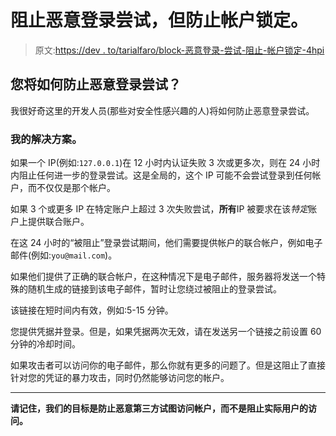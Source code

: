 # 阻止恶意登录尝试，但防止帐户锁定。

> 原文:[https://dev . to/tarialfaro/block-恶意登录-尝试-阻止-帐户锁定-4hpi](https://dev.to/tarialfaro/block-malicious-login-attempts-but-preventing-account-lock-outs-4hpi)

## [](#how-would-you-prevent-malicious-login-attempts)您将如何防止恶意登录尝试？

我很好奇这里的开发人员(那些对安全性感兴趣的人)将如何防止恶意登录尝试。

### [](#my-solution)我的解决方案。

如果一个 IP(例如:`127.0.0.1`)在 12 小时内认证失败 3 次或更多次，则在 24 小时内阻止任何进一步的登录尝试。这是全局的，这个 IP 可能不会尝试登录到任何帐户，而不仅仅是那个帐户。

如果 3 个或更多 IP 在特定账户上超过 3 次失败尝试，**所有**IP 被要求在该*特定*账户上提供联合账户。

在这 24 小时的“被阻止”登录尝试期间，他们需要提供帐户的联合帐户，例如电子邮件(例如:`you@mail.com`)。

如果他们提供了正确的联合帐户，在这种情况下是电子邮件，服务器将发送一个特殊的随机生成的链接到该电子邮件，暂时让您绕过被阻止的登录尝试。

该链接在短时间内有效，例如:5-15 分钟。

您提供凭据并登录。但是，如果凭据两次无效，请在发送另一个链接之前设置 60 分钟的冷却时间。

如果攻击者可以访问你的电子邮件，那么你就有更多的问题了。但是这阻止了直接针对您的凭证的暴力攻击，同时仍然能够访问您的帐户。

* * *

**请记住，我们的目标是防止恶意第三方试图访问帐户，而不是阻止实际用户的访问。**
